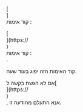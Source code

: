 [<br host>]<br action>קוד אימות :<br code>

[<br host>](https://<br host>)<br action>קוד אימות :<br code>.

קוד האימות הזה יפוג בעוד שעה.

אם לא הגשת בקשה ל[<br host>](https://<br host>)<br action>, אנא התעלם מהודעה זו.
